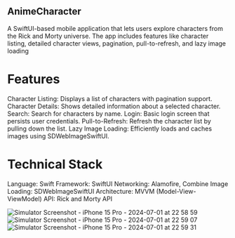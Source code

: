 ## AnimeCharacter

A SwiftUI-based mobile application that lets users explore characters from the Rick and Morty universe. The app includes features like character listing, detailed character views, pagination, pull-to-refresh, and lazy image loading

# Features

Character Listing: Displays a list of characters with pagination support.
Character Details: Shows detailed information about a selected character.
Search: Search for characters by name.
Login: Basic login screen that persists user credentials.
Pull-to-Refresh: Refresh the character list by pulling down the list.
Lazy Image Loading: Efficiently loads and caches images using SDWebImageSwiftUI.

# Technical Stack

Language: Swift
Framework: SwiftUI
Networking: Alamofire, Combine
Image Loading: SDWebImageSwiftUI
Architecture: MVVM (Model-View-ViewModel)
API: Rick and Morty API


![Simulator Screenshot - iPhone 15 Pro - 2024-07-01 at 22 58 59](https://github.com/aswanthas/AnimeCharacter/assets/72397498/a1ea85e7-757a-44b2-949c-2dccdb2afe18)
![Simulator Screenshot - iPhone 15 Pro - 2024-07-01 at 22 59 07](https://github.com/aswanthas/AnimeCharacter/assets/72397498/c53b14c7-c403-4488-9db4-b22de3e81adc)
![Simulator Screenshot - iPhone 15 Pro - 2024-07-01 at 22 59 31](https://github.com/aswanthas/AnimeCharacter/assets/72397498/cee368ed-bf4d-40d7-8eef-40d818cb4011)
